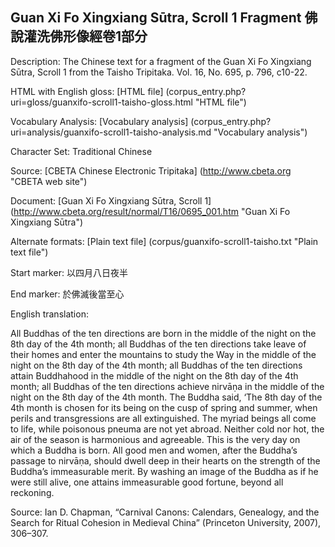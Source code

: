 ## Guan Xi Fo Xingxiang Sūtra, Scroll 1 Fragment 佛說灌洗佛形像經卷1部分

Description: The Chinese text for a fragment of the Guan Xi Fo Xingxiang Sūtra, Scroll 1 from the Taisho Tripitaka. Vol. 16, No. 695, p. 796, c10-22.

HTML with English gloss: [HTML file] (corpus_entry.php?uri=gloss/guanxifo-scroll1-taisho-gloss.html "HTML file")

Vocabulary Analysis: [Vocabulary analysis] (corpus_entry.php?uri=analysis/guanxifo-scroll1-taisho-analysis.md "Vocabulary analysis")

Character Set: Traditional Chinese

Source: [CBETA Chinese Electronic Tripitaka] (http://www.cbeta.org "CBETA web site")

Document: [Guan Xi Fo Xingxiang Sūtra, Scroll 1] (http://www.cbeta.org/result/normal/T16/0695_001.htm "Guan Xi Fo Xingxiang Sūtra")

Alternate formats: [Plain text file] (corpus/guanxifo-scroll1-taisho.txt "Plain text file")

Start marker: 以四月八日夜半

End marker: 於佛滅後當至心

English translation: 

All Buddhas of the ten directions are born in the middle of the night on the 8th day of the 4th month; all Buddhas of the ten directions take leave of their homes and enter the mountains to study the Way in the middle of the night on the 8th day of the 4th month; all Buddhas of the ten directions attain Buddhahood in the middle of the night on the 8th day of the 4th month; all Buddhas of the ten directions achieve nirvāṇa in the middle of the night on the 8th day of the 4th month. The Buddha said, ‘The 8th day of the 4th month is chosen for its being on the cusp of spring and summer, when perils and transgressions are all extinguished. The myriad beings all come to life, while poisonous pneuma are not yet abroad. Neither cold nor hot, the air of the season is harmonious and agreeable. This is the very day on which a Buddha is born. All good men and women, after the Buddha’s passage to nirvāṇa, should dwell deep in their hearts on the strength of the Buddha’s immeasurable merit. By washing an image of the Buddha as if he were still alive, one attains immeasurable good fortune, beyond all reckoning.

Source: Ian D. Chapman, “Carnival Canons: Calendars, Genealogy, and the Search for Ritual Cohesion in Medieval China” (Princeton University, 2007), 306–307.


